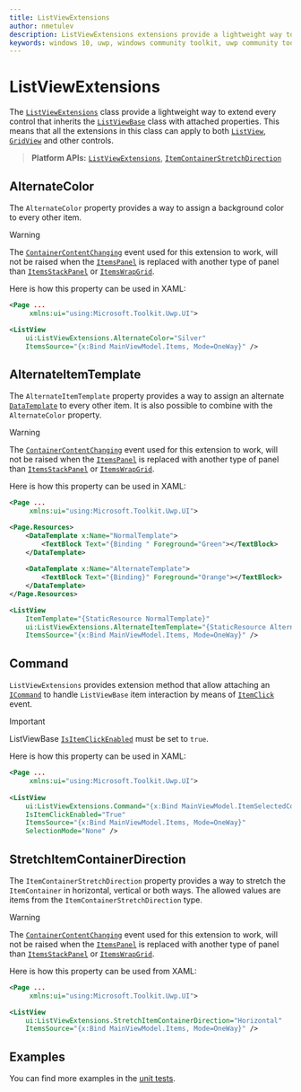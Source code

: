 ```yaml
---
title: ListViewExtensions
author: nmetulev
description: ListViewExtensions extensions provide a lightweight way to extend every control that inherits the ListViewBase class with attached properties.
keywords: windows 10, uwp, windows community toolkit, uwp community toolkit, uwp toolkit, ListViewBase, extensions
---
```


# ListViewExtensions

The [`ListViewExtensions`](https://docs.microsoft.com/dotnet/api/microsoft.toolkit.uwp.ui.listviewextensions) class provide a lightweight way to extend every control that inherits the [`ListViewBase`](https://docs.microsoft.com/uwp/api/Windows.UI.Xaml.Controls.ListViewBase) class with attached properties. This means that all the extensions in this class can apply to both [`ListView`](https://docs.microsoft.com/uwp/api/windows.ui.xaml.controls.listview), [`GridView`](https://docs.microsoft.com/uwp/api/windows.ui.xaml.controls.gridview) and other controls.

> **Platform APIs:** [`ListViewExtensions`](https://docs.microsoft.com/dotnet/api/microsoft.toolkit.uwp.ui.listviewextensions), [`ItemContainerStretchDirection`](https://docs.microsoft.com/dotnet/api/microsoft.toolkit.uwp.ui.ItemContainerStretchDirection)

## AlternateColor

The `AlternateColor` property provides a way to assign a background color to every other item.

> [!WARNING]
> The [`ContainerContentChanging`](https://docs.microsoft.com/uwp/api/windows.ui.xaml.controls.listviewbase#Windows_UI_Xaml_Controls_ListViewBase_ContainerContentChanging) event used for this extension to work, will not be raised when the [`ItemsPanel`](https://docs.microsoft.com/uwp/api/windows.ui.xaml.controls.itemscontrol.itemspanel) is replaced with another type of panel than [`ItemsStackPanel`](https://docs.microsoft.com/uwp/api/windows.ui.xaml.controls.itemsstackpanel) or [`ItemsWrapGrid`](https://docs.microsoft.com/uwp/api/windows.ui.xaml.controls.itemswrapgrid).

Here is how this property can be used in XAML:

```xml
<Page ...
     xmlns:ui="using:Microsoft.Toolkit.Uwp.UI">

<ListView
    ui:ListViewExtensions.AlternateColor="Silver"
    ItemsSource="{x:Bind MainViewModel.Items, Mode=OneWay}" />
```

## AlternateItemTemplate

The `AlternateItemTemplate` property provides a way to assign an alternate [`DataTemplate`](https://docs.microsoft.com/uwp/api/windows.ui.xaml.datatemplate) to every other item. It is also possible to combine with the `AlternateColor` property.

> [!WARNING]
> The [`ContainerContentChanging`](https://docs.microsoft.com/uwp/api/windows.ui.xaml.controls.listviewbase#Windows_UI_Xaml_Controls_ListViewBase_ContainerContentChanging) event used for this extension to work, will not be raised when the [`ItemsPanel`](https://docs.microsoft.com/uwp/api/windows.ui.xaml.controls.itemscontrol.itemspanel) is replaced with another type of panel than [`ItemsStackPanel`](https://docs.microsoft.com/uwp/api/windows.ui.xaml.controls.itemsstackpanel) or [`ItemsWrapGrid`](https://docs.microsoft.com/uwp/api/windows.ui.xaml.controls.itemswrapgrid).

Here is how this property can be used in XAML:

```xml
<Page ...
     xmlns:ui="using:Microsoft.Toolkit.Uwp.UI">

<Page.Resources>
    <DataTemplate x:Name="NormalTemplate">
        <TextBlock Text="{Binding " Foreground="Green"></TextBlock>
    </DataTemplate>
    
    <DataTemplate x:Name="AlternateTemplate">
        <TextBlock Text="{Binding}" Foreground="Orange"></TextBlock>
    </DataTemplate>
</Page.Resources>

<ListView
    ItemTemplate="{StaticResource NormalTemplate}"
    ui:ListViewExtensions.AlternateItemTemplate="{StaticResource AlternateTemplate}"
    ItemsSource="{x:Bind MainViewModel.Items, Mode=OneWay}" />
```

## Command

`ListViewExtensions` provides extension method that allow attaching an [`ICommand`](https://docs.microsoft.com/uwp/api/Windows.UI.Xaml.Input.ICommand) to handle `ListViewBase` item interaction by means of [`ItemClick`](https://docs.microsoft.com/uwp/api/windows.ui.xaml.controls.listviewbase#Windows_UI_Xaml_Controls_ListViewBase_ItemClick) event.

> [!IMPORTANT]
> ListViewBase [`IsItemClickEnabled`](https://docs.microsoft.com/uwp/api/windows.ui.xaml.controls.listviewbase#Windows_UI_Xaml_Controls_ListViewBase_IsItemClickEnabled) must be set to `true`.

Here is how this property can be used in XAML:

```xml
<Page ...
     xmlns:ui="using:Microsoft.Toolkit.Uwp.UI">
     
<ListView
    ui:ListViewExtensions.Command="{x:Bind MainViewModel.ItemSelectedCommand, Mode=OneWay}"
    IsItemClickEnabled="True"
    ItemsSource="{x:Bind MainViewModel.Items, Mode=OneWay}"
    SelectionMode="None" />
```

## StretchItemContainerDirection

The `ItemContainerStretchDirection` property provides a way to stretch the `ItemContainer` in horizontal, vertical or both ways. The allowed values are items from the `ItemContainerStretchDirection` type.

> [!WARNING]
> The [`ContainerContentChanging`](https://docs.microsoft.com/uwp/api/windows.ui.xaml.controls.listviewbase#Windows_UI_Xaml_Controls_ListViewBase_ContainerContentChanging) event used for this extension to work, will not be raised when the [`ItemsPanel`](https://docs.microsoft.com/uwp/api/windows.ui.xaml.controls.itemscontrol.itemspanel) is replaced with another type of panel than [`ItemsStackPanel`](https://docs.microsoft.com/uwp/api/windows.ui.xaml.controls.itemsstackpanel) or [`ItemsWrapGrid`](https://docs.microsoft.com/uwp/api/windows.ui.xaml.controls.itemswrapgrid).

Here is how this property can be used from XAML:

```xml
<Page ...
     xmlns:ui="using:Microsoft.Toolkit.Uwp.UI">

<ListView
    ui:ListViewExtensions.StretchItemContainerDirection="Horizontal"
    ItemsSource="{x:Bind MainViewModel.Items, Mode=OneWay}" />
```

## Examples

You can find more examples in the [unit tests](https://github.com/windows-toolkit/WindowsCommunityToolkit/tree/master/UnitTests).